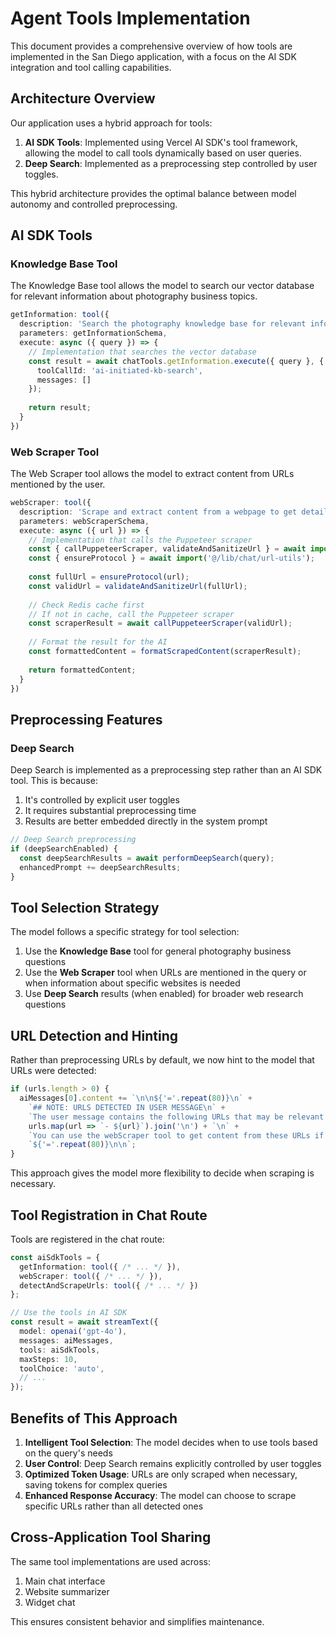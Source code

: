 # Agent Tools Implementation

This document provides a comprehensive overview of how tools are implemented in the San Diego application, with a focus on the AI SDK integration and tool calling capabilities.

## Architecture Overview

Our application uses a hybrid approach for tools:

1. **AI SDK Tools**: Implemented using Vercel AI SDK's tool framework, allowing the model to call tools dynamically based on user queries.
2. **Deep Search**: Implemented as a preprocessing step controlled by user toggles.

This hybrid architecture provides the optimal balance between model autonomy and controlled preprocessing.

## AI SDK Tools

### Knowledge Base Tool

The Knowledge Base tool allows the model to search our vector database for relevant information about photography business topics.

```typescript
getInformation: tool({
  description: 'Search the photography knowledge base for relevant information on marketing and business topics',
  parameters: getInformationSchema,
  execute: async ({ query }) => {
    // Implementation that searches the vector database
    const result = await chatTools.getInformation.execute({ query }, {
      toolCallId: 'ai-initiated-kb-search',
      messages: []
    });
    
    return result;
  }
})
```

### Web Scraper Tool

The Web Scraper tool allows the model to extract content from URLs mentioned by the user.

```typescript
webScraper: tool({
  description: 'Scrape and extract content from a webpage to get detailed information from the specified URL',
  parameters: webScraperSchema,
  execute: async ({ url }) => {
    // Implementation that calls the Puppeteer scraper
    const { callPuppeteerScraper, validateAndSanitizeUrl } = await import('@/lib/agents/tools/web-scraper-tool');
    const { ensureProtocol } = await import('@/lib/chat/url-utils');
    
    const fullUrl = ensureProtocol(url);
    const validUrl = validateAndSanitizeUrl(fullUrl);
    
    // Check Redis cache first
    // If not in cache, call the Puppeteer scraper
    const scraperResult = await callPuppeteerScraper(validUrl);
    
    // Format the result for the AI
    const formattedContent = formatScrapedContent(scraperResult);
    
    return formattedContent;
  }
})
```

## Preprocessing Features

### Deep Search

Deep Search is implemented as a preprocessing step rather than an AI SDK tool. This is because:

1. It's controlled by explicit user toggles
2. It requires substantial preprocessing time
3. Results are better embedded directly in the system prompt

```typescript
// Deep Search preprocessing
if (deepSearchEnabled) {
  const deepSearchResults = await performDeepSearch(query);
  enhancedPrompt += deepSearchResults;
}
```

## Tool Selection Strategy

The model follows a specific strategy for tool selection:

1. Use the **Knowledge Base** tool for general photography business questions
2. Use the **Web Scraper** tool when URLs are mentioned in the query or when information about specific websites is needed
3. Use **Deep Search** results (when enabled) for broader web research questions

## URL Detection and Hinting

Rather than preprocessing URLs by default, we now hint to the model that URLs were detected:

```typescript
if (urls.length > 0) {
  aiMessages[0].content += `\n\n${'='.repeat(80)}\n` +
    `## NOTE: URLS DETECTED IN USER MESSAGE\n` +
    `The user message contains the following URLs that may be relevant to their query:\n` +
    urls.map(url => `- ${url}`).join('\n') + `\n` +
    `You can use the webScraper tool to get content from these URLs if needed for your response.\n` +
    `${'='.repeat(80)}\n\n`;
}
```

This approach gives the model more flexibility to decide when scraping is necessary.

## Tool Registration in Chat Route

Tools are registered in the chat route:

```typescript
const aiSdkTools = {
  getInformation: tool({ /* ... */ }),
  webScraper: tool({ /* ... */ }),
  detectAndScrapeUrls: tool({ /* ... */ })
};

// Use the tools in AI SDK
const result = await streamText({
  model: openai('gpt-4o'),
  messages: aiMessages,
  tools: aiSdkTools,
  maxSteps: 10,
  toolChoice: 'auto',
  // ...
});
```

## Benefits of This Approach

1. **Intelligent Tool Selection**: The model decides when to use tools based on the query's needs
2. **User Control**: Deep Search remains explicitly controlled by user toggles
3. **Optimized Token Usage**: URLs are only scraped when necessary, saving tokens for complex queries
4. **Enhanced Response Accuracy**: The model can choose to scrape specific URLs rather than all detected ones

## Cross-Application Tool Sharing

The same tool implementations are used across:

1. Main chat interface
2. Website summarizer
3. Widget chat

This ensures consistent behavior and simplifies maintenance.
